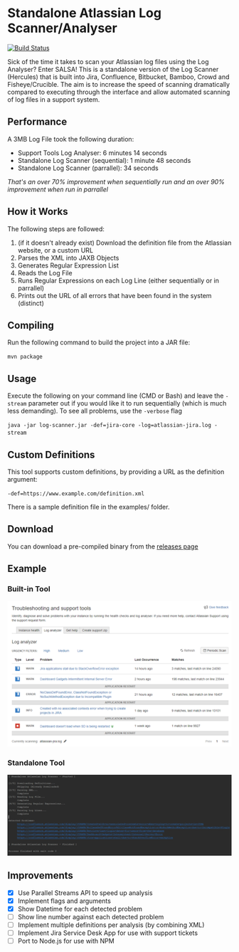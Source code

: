 # Standalone Atlassian Log Scanner/Analyser
[![Build Status](https://travis-ci.org/jackgraves/standalone-atlassian-log-scanner.svg?branch=master)](https://travis-ci.org/jackgraves/standalone-atlassian-log-scanner)

Sick of the time it takes to scan your Atlassian log files using the Log Analyser? Enter SALSA!
This is a standalone version of the Log Scanner (Hercules) that is built into Jira, Confluence, Bitbucket, Bamboo, Crowd and Fisheye/Crucible. 
The aim is to increase the speed of scanning dramatically compared to executing through the interface and allow automated scanning of log files in a support system.

## Performance
A 3MB Log File took the following duration:
* Support Tools Log Analyser: 6 minutes 14 seconds
* Standalone Log Scanner (sequential): 1 minute 48 seconds
* Standalone Log Scanner (parrallel): 34 seconds

*That's an over 70% improvement when sequentially run and an over 90% improvement when run in parrallel*

## How it Works
The following steps are followed:
1. (if it doesn't already exist) Download the definition file from the Atlassian website, or a custom URL
2. Parses the XML into JAXB Objects
3. Generates Regular Expression List
4. Reads the Log File
5. Runs Regular Expressions on each Log Line (either sequentially or in parrallel)
6. Prints out the URL of all errors that have been found in the system (distinct)

## Compiling
Run the following command to build the project into a JAR file:

`mvn package`

## Usage
Execute the following on your command line (CMD or Bash) and leave the `-stream` parameter out if you would like it to run sequentially (which is much less demanding). To see all problems, use the `-verbose` flag

`java -jar log-scanner.jar -def=jira-core -log=atlassian-jira.log -stream`

## Custom Definitions
This tool supports custom definitions, by providing a URL as the definition argument:

`-def=https://www.example.com/definition.xml`

There is a sample definition file in the examples/ folder.

## Download
You can download a pre-compiled binary from the [releases page](https://github.com/jackgraves/standalone-atlassian-log-scanner/releases)

## Example
### Built-in Tool

![Support Tools Output](example/screenshot-hercules.png)

### Standalone Tool

![SALSA Output](example/screenshot-salsa.png)

## Improvements
- [x] Use Parallel Streams API to speed up analysis
- [x] Implement flags and arguments
- [x] Show Datetime for each detected problem
- [ ] Show line number against each detected problem
- [ ] Implement multiple definitions per analysis (by combining XML)
- [ ] Implement Jira Service Desk App for use with support tickets
- [ ] Port to Node.js for use with NPM
